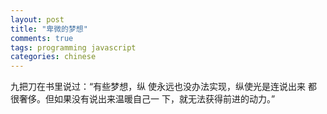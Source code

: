 ```yaml
---
layout: post
title: "卑微的梦想"
comments: true
tags: programming javascript 
categories: chinese
---
```


九把刀在书里说过：“有些梦想，纵 使永远也没办法实现，纵使光是连说出来 都很奢侈。但如果没有说出来温暖自己一 下，就无法获得前进的动力。”
